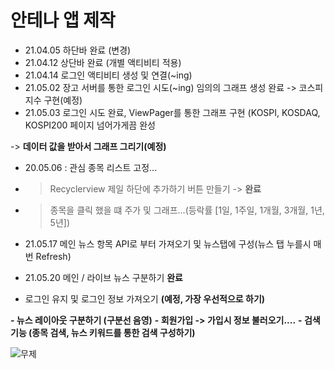 
# 안테나 앱 제작
- 21.04.05 하단바 완료 (변경)
- 21.04.12 상단바 완료 (개별 액티비티 적용)
- 21.04.14 로그인 액티비티 생성 및 연결(~ing)
- 21.05.02 장고 서버를 통한 로그인 시도(~ing)
 임의의 그래프 생성 완료 -> 코스피 지수 구현(예정)
- 21.05.03 로그인 시도 완료, ViewPager를 통한 그래프 구현
 (KOSPI, KOSDAQ, KOSPI200 페이지 넘어가게끔 완성 
 
 -> __데이터 값을 받아서 그래프 그리기(예정)__
 
 - 20.05.06 : 관심 종목 리스트 고정...
 - > Recyclerview 제일 하단에 추가하기 버튼 만들기 -> **완료**
 - > 종목을 클릭 했을 떄 주가 및 그래프...(등락률 [1일, 1주일, 1개월, 3개월, 1년, 5년])

- 21.05.17 메인 뉴스 항목 API로 부터 가져오기 및 뉴스탭에 구성(뉴스 탭 누를시 매번 Refresh)
- 21.05.20 메인 / 라이브 뉴스 구분하기 **완료**
- 로그인 유지 및 로그인 정보 가져오기 **(예정, 가장 우선적으로 하기)**


**- 뉴스 레이아웃 구분하기 (구분선 음영)**
**- 회원가입 -> 가입시 정보 불러오기....**
**- 검색 기능 (종목 검색, 뉴스 키워드를 통한 검색 구성하기)**

![무제](https://user-images.githubusercontent.com/70618223/118928712-9282de00-b97e-11eb-98cb-e5562133ca48.png)





